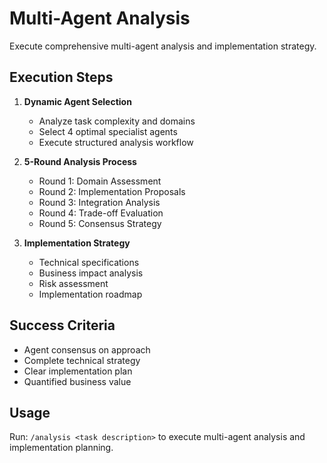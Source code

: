 # Multi-Agent Analysis

Execute comprehensive multi-agent analysis and implementation strategy.

## Execution Steps

1. **Dynamic Agent Selection**
   - Analyze task complexity and domains
   - Select 4 optimal specialist agents
   - Execute structured analysis workflow

2. **5-Round Analysis Process**
   - Round 1: Domain Assessment
   - Round 2: Implementation Proposals
   - Round 3: Integration Analysis
   - Round 4: Trade-off Evaluation
   - Round 5: Consensus Strategy

3. **Implementation Strategy**
   - Technical specifications
   - Business impact analysis
   - Risk assessment
   - Implementation roadmap

## Success Criteria

- Agent consensus on approach
- Complete technical strategy
- Clear implementation plan
- Quantified business value

## Usage

Run: `/analysis <task description>` to execute multi-agent analysis and implementation planning.